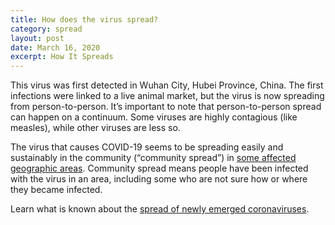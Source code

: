```yaml
---
title: How does the virus spread?
category: spread
layout: post
date: March 16, 2020
excerpt: How It Spreads
---
```


This virus was first detected in Wuhan City, Hubei Province, China. The first infections were linked to a live animal market, 
but the virus is now spreading from person-to-person. It’s important to note that person-to-person spread can happen on a 
continuum. Some viruses are highly contagious (like measles), while other viruses are less so.

The virus that causes COVID-19 seems to be spreading easily and sustainably in the community (“community spread”) 
in <a href="https://www.cdc.gov/coronavirus/2019-ncov/prepare/transmission.html?CDC_AA_refVal=https%3A%2F%2Fwww.cdc.gov%2Fcoronavirus%2F2019-ncov%2Fabout%2Ftransmission.html"> some affected geographic areas</a>. 
Community spread means people have been infected with the virus in an area, including some who are not sure how or where they 
became infected.

Learn what is known about the <a href="https://www.cdc.gov/coronavirus/2019-ncov/prepare/transmission.html?CDC_AA_refVal=https%3A%2F%2Fwww.cdc.gov%2Fcoronavirus%2F2019-ncov%2Fabout%2Ftransmission.html"> spread of newly emerged coronaviruses</a>.

